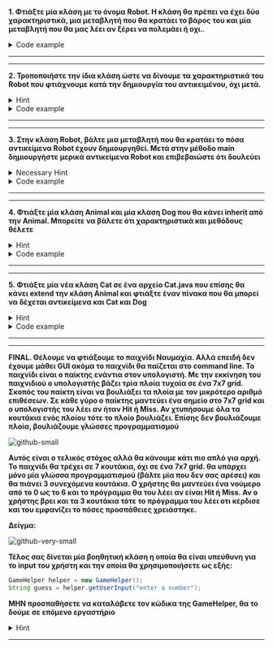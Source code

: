 
**1. Φτιάξτε μία κλάση με το όνομα Robot. Η κλάση θα πρέπει να έχει δύο χαρακτηριστικά, μια μεταβλητή που θα κρατάει το βάρος του
και μία μεταβλητή που θα μας λέει αν ξέρει να πολεμάει ή οχι.**.

<details><summary>Code example</summary>
  <p>
    
```java
  public class Robot {    //Σε αρχείο με το όνομα Robot.java
      int weight;
      boolean canFight;
  }
```
    
</p>
</details>


---
---


**2. Τροποποιήστε την ίδια κλάση ώστε να δίνουμε τα χαρακτηριστικά του Robot που φτιάχνουμε κατά την δημιουργία του αντικειμένου, όχι μετά.**

<details><summary>Hint</summary>
<p>
  
  Θα πρέπει να χρησιμοποιήσουμε Constructor. Ο Constructor της κλάσης είναι μια ειδική μέθοδος που 
  καλείται κάθε φορά που δημιουργούμε ένα αντικείμενο. Ορίζουμε έναν Constructor όπως ορίζουμε μία μέθοδο αλλά πρέπει να έχει το όνομα της κλάσης
  και να μην έχει return type. Μπορούμε να ορίσουμε πολλούς διαφορετικούς constructors αρκεί να δέχονται διαφορετικά arguments ο καθένας
  
  ```java 
  public class Employee {    
  int salary;
  
    public Employee(int s){
        System.out.println("Hey Hey");
        salary = s;             //constructor που δέχεται ένα int argument και βάζει την τιμή του στον μισθό
    }

    public Employee(){
       System.out.println("Hey");
    }

    public static void main(String[] args){
        Employee e = new Employee();  //Ο κώδικας του constructor χωρίς arguments τρέχει οπότε εμφανίζεται Hey στην οθόνη
        Employee e = new Employee(3); //Ο κώδικας του contructor που δέχεται έναν ακέραιο τρέχει οπότε εμφανίζεται Hey Hey στην οθόνη και αρχικοποιείται ο μισθός του. 
    }
  } //class ends
  ```
  </p>
  </details>

<details><summary>Code example</summary>
  <p>
    
```java
  public class Robot {  //Σε αρχείο με το όνομα Robot.java
      int weight;
      boolean canFight;
      
      public Robot(int w , boolean b){
          weight = w;
          canFight = b;
      }
 }
      
```
    
</p>
</details>

---
---


**3. Στην κλάση Robot, βάλτε μια μεταβλητή που θα κρατάει το πόσα αντικείμενα Robot έχουν δημιουργηθεί. Μετά στην μέθοδο main δημιουργήστε
 μερικά αντικείμενα Robot και επιβεβαιώστε ότι δουλεύει**
 
 <details><summary>Necessary Hint</summary>
<p>
  
  Ένας αφελής τρόπος θα ήταν να δοκιμάσουμε κάτι τέτοιο:
   
  
  ```java 
 class Robot {
      int weight;
      boolean canFight;
      int robotCounter;
      
   public Robot(){
      robotCounter++;  //καλείται κάθε φορα που δημιουργείται αντικείμενο και αυξάνει τον robotCounter κατά ένα.
    }
    
    public static void main(String[] args){
        Robot b1 = new Robot();
        Robot b2 = new Robot();
        Robot b3 = new Robot();
        
        System.out.println(b3.robotCounter) // 1 . 
    }
   }//end class
  ```
  Γιατί μας δίνει 1 και όχι 3; Γιατί δεν μπορώ να μοιραστώ την ίδια μεταβλητή με όλα τα αντικείμενα; Που είναι οι global μεταβλητές μου;
  Γιατί μαθαίνω java;
  
  ### Το static keyword
  
  Το keyword static είναι κάτι που έχουμε δει αρκετές φορές , κυρίως στην main , αλλά δεν έχουμε μάθει ακόμα τι κάνει.
  Με λίγα λόγια, ότι είναι static, είναι το ίδιο για όλα τα αντικείμενα.
  
```java
 public class Foo {
    static int bar=10;
      
    public static void main(String[] args){
        Foo f1 = new Foo();
        Foo f2 = new Foo();
        f1.bar = 100;
        System.out.println(f2.bar);  //100. Η μεταβλητή είναι ίδια για όλα τα αντικείμενα, την αλλάξαμε από το f1 οπότε άλλαξε και για  το f2
      }
  } //end class
```
  Τι είναι οι static μέθοδοι όμως;
  
  Όταν μία μέθοδος είναι static σημαίνει ότι θα τρέξει ακριβώς το ίδιο για όλα τα αντικείμενα.
  
```java
public class Foo{
   String textWithNoMeaning;
      
    public void scream(){
       System.out.println(textWithNoMeaning);
          
    public static void main(String[] args){
      Foo f1 = new Foo();
      Foo f2 = new Foo();
      f1.textWithNoMeaning = "hey";
      f2.textWithNoMeaning = "hoi";
         
      f1.scream();     //εμφανίζει hey στην οθόνη
      f2.scream();     //εμφανίζει hoi στην οθόνη
  }
} //end class
```
   Η scream θα εμφανίσει διαφορετικό μήνυμα ανάλογα με το ποιο αντικείμενο θα το καλέσει.
   Μια static μέθοδος θα τρέξει πάντα το ίδιο. Αυτό έχει τον περιορισμό οτι μία static μέθοδος δεν μπορεί να χρησιμοποιήσει μή-static
   μεταβλητές. Αυτές οι μεταβλητές είναι διαφορετικές για κάθε αντικείμενο, ποιου αντικειμένου μεταβλητές θα χρησιμοποιούσε;
      
  Ένα άλλο χαρακτηριστικό των static μεθόδων είναι οτι δεν χρειάζεται να φτιάξουμε αντικείμενο για να τις καλέσουμε. Αφου είναι το ίδιο για όλα τα αντικείμενα δεν υπάρχει λόγος. Μπορούμε απλά να τις καλέσουμε με το όνομα της κλάσης.
```java
   public class Employee{
      public static woo(){ 
        System.out.println("woo!");
      }
      
      public static void main(String[] args){
         Employee.woo();  //woo!
      }
   }
```
</p>
</details>

<details><summary>Code example</summary>
  <p>
    
```java
  class Robot {  //Σε αρχείο με το όνομα Robot.java
      int weight;
      boolean canFight;
      static int robotCounter;
   
   public Robot(){
      robotCounter++;  //καλείται κάθε φορα που δημιουργείται αντικείμενο και αυξάνει τον robotCounter κατά ένα.
    }
    
    public static void main(String[] args){
        Robot b1 = new Robot();
        Robot b2 = new Robot();
        Robot b3 = new Robot();
        
        System.out.println(b3.robotCounter) // 3 . 
    }
  }//end class
      
```
    
</p>
</details>

---
---

**4. Φτιάξτε μία κλάση Animal και μία κλάση Dog που θα κάνει inherit από την Animal. Μπορείτε να βάλετε ότι χαρακτηριστικά και μεθόδους
θέλετε**
  
  <details><summary>Hint</summary>
<p>

 Μία κλάση κάνει inherit από μία άλλη με το keyword `extends`
 
 ```java
 public class X extends Y {
 
 }
 ```
 
 Όταν μία κλάση κάνει inherit από μία άλλη κληρονομεί όλες τις μεθόδους και τα χαρακτηριστικά της, σαν τα είχε η ίδια
 
  </p>
  </details>

<details><summary>Code example</summary>
  <p>
    
```java
  public class Animal {   //Σε αρχείο Animal.java

    public void makeSound(){
        System.out.println("wooo!");
    }
  }


  public class Dog extends Animal{  //Σε διαφορετικό αρχείο με το όνομα Dog.java

     public void makeNewSound(){
        System.out.println("woof!");
     }
  }
```
    
  </p>
  </details>

---
---

**5. Φτιάξτε μία νέα κλάση Cat σε ένα αρχείο Cat.java που επίσης θα κάνει extend την κλάση Animal και φτιάξτε έναν πίνακα που θα μπορεί να δέχεται αντικείμενα και Cat και Dog**

<details><summary>Hint</summary>
<p>
  
  Ένα αντικείμενο Cat είναι και αντικείμενο Animal.

</p>
</details>
<details><summary>Code example</summary>
  <p>
    
```java
public class Tester {
  public static void main(String[] args){
   
   Animal[] arr = new Animal[10];
   arr[0] = new Dog();
   arr[1] = new Cat();
   arr[2] = new Dog();
   }
 }
      
```
    
</p>
</details>


---
---

**FINAL. Θέλουμε να φτιάξουμε το παιχνίδι Ναυμαχία. Αλλά επειδή δεν έχουμε μάθει GUI ακόμα το παιχνίδι θα παίζεται στο command line.
Το παιχνίδι είναι ο παίκτης ενάντια στον υπολογιστή. Με την εκκίνηση του παιχνιδιού ο υπολογιστής βάζει τρία πλοία τυχαία σε ένα 7x7 grid. Σκοπός του παίκτη είναι να βουλιάξει τα πλοία με τον μικρότερο αριθμό επιθέσεων. Σε κάθε γύρο ο παίκτης μαντεύει ένα σημείο στο 7x7 grid και ο υπολογιστής του λέει αν ήταν Hit ή Miss. Αν χτυπήσουμε όλα τα κουτάκια ενός πλοίου τότε το πλοίο βουλιάζει.
Επίσης δεν βουλιάζουμε πλοία, βουλιάζουμε γλώσσες προγραμματισμού**

![github-small](https://github.com/aMimikyu/test/blob/master/2/unknown.png)

  
 **Αυτός είναι ο τελικός στόχος αλλά θα κάνουμε κάτι πιο απλό για αρχή. Το παιχνίδι θα τρέχει σε 7 κουτάκια, όχι σε ένα 7x7 grid. θα υπάρχει μόνο μία γλώσσα προγραμματισμού (βάλτε μία που δεν σας αρέσει) και θα πιάνει 3 συνεχόμενα κουτάκια. O χρήστης θα μαντεύει ένα νούμερο από το 0 ως το 6 και το πρόγραμμα θα του λέει αν είναι Hit ή Miss. Αν ο χρήστης βρει και τα 3 κουτάκια τότε το πρόγραμμα του λέει οτι κέρδισε και του εμφανίζει το πόσες προσπάθειες χρειάστηκε.**

**Δείγμα:** 

![github-very-small](https://github.com/aMimikyu/test/blob/master/2/sample.png)
 
 **Τέλος σας δίνεται μία βοηθητική κλάση η οποία θα είναι υπεύθυνη για το input του χρήστη και την οποία θα χρησιμοποιήσετε ως εξής:**
 
 ```java
 GameHelper helper = new GameHelper();
 String guess = helper.getUserInput("enter a number");
 ```
 
 **ΜΗΝ προσπαθήσετε να καταλάβετε τον κώδικα της GameHelper, θα το δούμε σε επόμενο εργαστήριο**

<details><summary>Hint</summary>
<p>
 Όπως συνήθως, δεν έχει hint.
  </p>
  </details>

---


